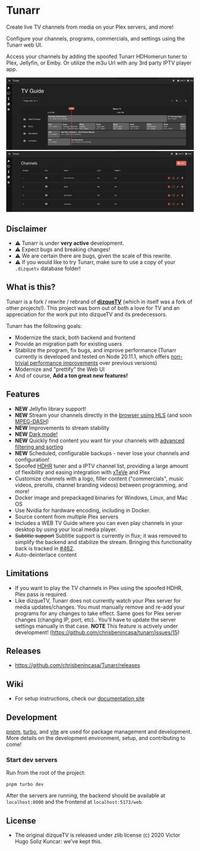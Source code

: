 # Tunarr

Create live TV channels from media on your Plex servers, and more!

Configure your channels, programs, commercials, and settings using the Tunarr web UI.

Access your channels by adding the spoofed Tunarr HDHomerun tuner to Plex, Jellyfin, or Emby. Or utilize the m3u Url with any 3rd party IPTV player app.

<p align="center">
<img src="./design/tunarr-guide.png">
<img src="./design/tunarr-channels.png">
</p>

## Disclaimer

- ⚠️ Tunarr is under **very active** development.
- ⚠️ Expect bugs and breaking changes!
- ⚠️ We are certain there are bugs, given the scale of this rewrite.
- ⚠️ If you would like to try Tunarr, make sure to use a copy of your `.dizquetv` database folder!

## What is this?

Tunarr is a fork / rewrite / rebrand of [**dizqueTV**](https://github.com/vexorian/dizquetv) (which in itself was a fork of other projects!). This project was born out of both a love for TV and an appreciation for the work put into dizqueTV and its predecessors.

Tunarr has the following goals:

- Modernize the stack, both backend and frontend
- Provide an migration path for existing users
- Stabilize the program, fix bugs, and improve performance (Tunarr currently is developed and tested on Node 20.11.1, which offers [non-trivial performance improvements](https://blog.rafaelgss.dev/state-of-nodejs-performance-2023) over previous versions)
- Modernize and "prettify" the Web UI
- And of course, **Add a ton great new features!**

## Features

- **NEW** Jellyfin library support!
- **NEW** Stream your channels directly in the [browser using HLS](https://github.com/chrisbenincasa/tunarr/pull/116) (and soon [MPEG-DASH](https://github.com/chrisbenincasa/tunarr/issues/129))
- **NEW** Improvements to stream stability
- **NEW** [Dark mode!](https://github.com/chrisbenincasa/tunarr/pull/34)
- **NEW** Quickly find content you want for your channels with [advanced filtering and sorting](https://github.com/chrisbenincasa/tunarr/pull/210)
- **NEW** Scheduled, configurable backups - never lose your channels and configuration!
- Spoofed [HDHR](https://www.silicondust.com/hdhomerun/) tuner and a IPTV channel list, providing a large amount of flexibility and easing integration with [xTeVe](https://github.com/xteve-project/xTeVe) and Plex
- Customize channels with a logo, filler content ("commercials", music videos, prerolls, channel branding videos) between programming, and more!
- Docker image and prepackaged binaries for Windows, Linux, and Mac OS
- Use Nvidia for hardware encoding, including in Docker.
- Source content from multiple Plex servers
- Includes a WEB TV Guide where you can even play channels in your desktop by using your local media player.
- ~~Subtitle support~~ Subtitle support is currently in flux; it was removed to simplify the backend and stabilize the stream. Bringing this functionality back is tracked in [#462](https://github.com/chrisbenincasa/tunarr/issues/462).
- Auto-deinterlace content

## Limitations

- If you want to play the TV channels in Plex using the spoofed HDHR, Plex pass is required.
- Like dizqueTV, Tunarr does not currently watch your Plex server for media updates/changes. You must manually remove and re-add your programs for any changes to take effect. Same goes for Plex server changes (changing IP, port, etc).. You&apos;ll have to update the server settings manually in that case. **NOTE** This feature is actively under development! (https://github.com/chrisbenincasa/tunarr/issues/15)

## Releases

- https://github.com/chrisbenincasa/Tunarr/releases

## Wiki

- For setup instructions, check our [documentation site](https://tunarr.com/)

## Development

[pnpm](https://pnpm.io), [turbo](https://turbo.build/), and [vite](https://vitejs.dev/) are used for package management and development. More details on the development environment, setup, and contributing to come!

### Start dev servers

Run from the root of the project:

```
pnpm turbo dev
```

After the servers are running, the backend should be available at `localhost:8000` and the frontend at `localhost:5173/web`.

## License

- The original dizqueTV is released under zlib license (c) 2020 Victor Hugo Soliz Kuncar: we've kept this.
